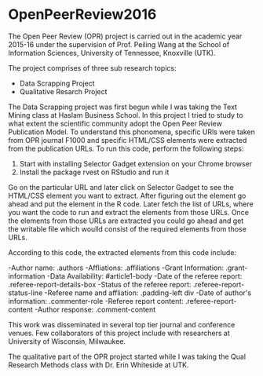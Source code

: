 # OpenPeerReview2016

The Open Peer Review (OPR) project is carried out in the academic year 2015-16 under the supervision of Prof. Peiling Wang at the School of Information Sciences, University of Tennessee, Knoxville (UTK).

The project comprises of three sub research topics:
  - Data Scrapping Project
  - Qualitative Resarch Project 

The Data Scrapping project was first begun while I was taking the Text Mining class at Haslam Business School. In this project I tried to study to what extent the scientific community adopt the Open Peer Review Publication Model. To understand this phonomena, specific URls were taken from OPR journal F1000 and specific HTML/CSS elements were extracted from the publication URLs. To run this code, perform the following steps:

  1. Start with installing Selector Gadget extension on your Chrome browser
  2. Install the package rvest on RStudio and run it
  
 Go on the particular URL and later click on Selector Gadget to see the HTML/CSS element you want to extract. After figuring out the element go ahead and put the element in the R code. Later fetch the list of URLs, where you want the code to run and extract the elements from those URLs. Once the elements from those URLs are extracted you could go ahead and get the writable file which woulld consist of the required elements from those URLs. 
 
 According to this code, the extracted elements from this code include:
 
-Author name: .authors
-Affliations: .affiliations
-Grant Information: .grant-information
-Data Availability: #article1-body
-Date of the referee report: .referee-report-details-box
-Status of the referee report: .referee-report-status-line
-Referee name and affliation: .padding-left div
-Date of author's information: .commenter-role
-Referee report content: .referee-report-content
-Author response: .comment-content

This work was disseminated in several top tier journal and conference venues. Few collaborators of this project include with researchers at University of Wisconsin, Milwaukee. 

The qualitative part of the OPR project started while I was taking the Qual Research Methods class with Dr. Erin Whiteside at UTK. 
